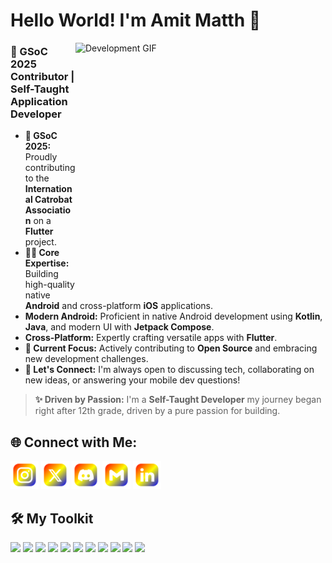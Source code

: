 <h1 align="left">Hello World! I'm Amit Matth 👋</h1>

<img src="assets/development_gif.gif" alt="Development GIF" align="right" width="400" height="400">

### 🚀 GSoC 2025 Contributor | Self-Taught Application Developer

- **🥇 GSoC 2025:** Proudly contributing to the **International Catrobat Association** on a **Flutter** project.
- **🧑‍💻 Core Expertise:** Building high-quality native **Android** and cross-platform **iOS** applications.
- **Modern Android:** Proficient in native Android development using **Kotlin**, **Java**, and modern UI with **Jetpack Compose**.
- **Cross-Platform:** Expertly crafting versatile apps with **Flutter**.
- **🌱 Current Focus:** Actively contributing to **Open Source** and embracing new development challenges.
- **🤝 Let's Connect:** I'm always open to discussing tech, collaborating on new ideas, or answering your mobile dev questions!

> **✨ Driven by Passion:** I'm a **Self-Taught Developer** my journey began right after 12th grade, driven by a pure passion for building.

## 🌐 Connect with Me:
<a href="https://instagram.com/amit_matth">
  <img src="assets/instagram.svg" alt="Instagram" width="45" height="45"></a>  
<a href="https://x.com/Amit_Matth">
  <img src="assets/twitter.svg" alt="X" width="45" height="45"></a> 
<a href="https://discord.com/users/amit_matth">
  <img src="assets/discord.svg" alt="Discord" width="45" height="45"></a>  
<a href="mailto:amitmatth121@gmail.com">
  <img src="assets/gmail.svg" alt="Gmail" width="45" height="45"></a>
<a href="https://linkedin.com/in/amit-matth">
  <img src="assets/linkedin.svg" alt="LinkedIn" width="45" height="45"></a>

## 🛠️ My Toolkit
<p align="left">
  <img src="https://img.shields.io/badge/kotlin-%237F52FF?style=flat&logo=kotlin&logoColor=white&labelColor=412394" height="55">
  <img src="https://img.shields.io/badge/Java-ED8B00?style=flat&logo=openjdk&logoColor=white&labelColor=412394" height="55">
  <img src="https://img.shields.io/badge/XML-005FAD?style=flat&logo=xml&logoColor=white&labelColor=911c6c" height="55">
  <img src="https://img.shields.io/badge/Jetpack_Compose-4285F4?style=flat&logo=jetpack-compose&logoColor=white&labelColor=412394" height="55">
  <img src="https://img.shields.io/badge/Firebase-DD2C00?style=flat&logo=firebase&logoColor=white&labelColor=412394" height="55">
  <img src="https://img.shields.io/badge/SQLite-003B57?style=flat&logo=sqlite&logoColor=white&labelColor=412394" height="55">
  <img src="https://img.shields.io/badge/Material_Design-757575?style=flat&logo=material-design&logoColor=white&labelColor=412394" height="55">
  <img src="https://img.shields.io/badge/Google_Maps-4285F4?style=flat&logo=google-maps&logoColor=white&labelColor=412394" height="55">
  <img src="https://img.shields.io/badge/Android_Studio-3DDC84?style=flat&logo=android-studio&logoColor=white&labelColor=412394" height="55">
  <img src="https://img.shields.io/badge/Flutter-02569B?style=flat&logo=flutter&logoColor=white&labelColor=412394" height="55">
  <img src="https://img.shields.io/badge/Dart-0175C2?style=flat&logo=dart&logoColor=white&labelColor=412394" height="55">
</p>


